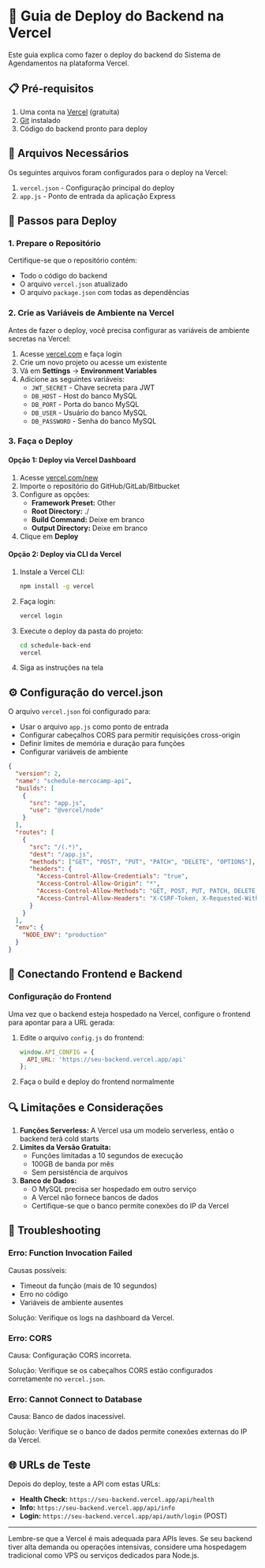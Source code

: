 # 🚀 Guia de Deploy do Backend na Vercel

Este guia explica como fazer o deploy do backend do Sistema de Agendamentos na plataforma Vercel.

## 📋 Pré-requisitos

1. Uma conta na [Vercel](https://vercel.com) (gratuita)
2. [Git](https://git-scm.com/) instalado
3. Código do backend pronto para deploy

## 🔧 Arquivos Necessários

Os seguintes arquivos foram configurados para o deploy na Vercel:

1. `vercel.json` - Configuração principal do deploy
2. `app.js` - Ponto de entrada da aplicação Express

## 🚀 Passos para Deploy

### 1. Prepare o Repositório

Certifique-se que o repositório contém:
- Todo o código do backend
- O arquivo `vercel.json` atualizado
- O arquivo `package.json` com todas as dependências

### 2. Crie as Variáveis de Ambiente na Vercel

Antes de fazer o deploy, você precisa configurar as variáveis de ambiente secretas na Vercel:

1. Acesse [vercel.com](https://vercel.com) e faça login
2. Crie um novo projeto ou acesse um existente
3. Vá em **Settings** → **Environment Variables**
4. Adicione as seguintes variáveis:
   - `JWT_SECRET` - Chave secreta para JWT
   - `DB_HOST` - Host do banco MySQL
   - `DB_PORT` - Porta do banco MySQL
   - `DB_USER` - Usuário do banco MySQL
   - `DB_PASSWORD` - Senha do banco MySQL

### 3. Faça o Deploy

#### Opção 1: Deploy via Vercel Dashboard

1. Acesse [vercel.com/new](https://vercel.com/new)
2. Importe o repositório do GitHub/GitLab/Bitbucket
3. Configure as opções:
   - **Framework Preset:** Other
   - **Root Directory:** ./
   - **Build Command:** Deixe em branco
   - **Output Directory:** Deixe em branco
4. Clique em **Deploy**

#### Opção 2: Deploy via CLI da Vercel

1. Instale a Vercel CLI:
   ```bash
   npm install -g vercel
   ```

2. Faça login:
   ```bash
   vercel login
   ```

3. Execute o deploy da pasta do projeto:
   ```bash
   cd schedule-back-end
   vercel
   ```

4. Siga as instruções na tela

## ⚙️ Configuração do vercel.json

O arquivo `vercel.json` foi configurado para:

- Usar o arquivo `app.js` como ponto de entrada
- Configurar cabeçalhos CORS para permitir requisições cross-origin
- Definir limites de memória e duração para funções
- Configurar variáveis de ambiente

```json
{
  "version": 2,
  "name": "schedule-mercocamp-api",
  "builds": [
    {
      "src": "app.js",
      "use": "@vercel/node"
    }
  ],
  "routes": [
    {
      "src": "/(.*)",
      "dest": "/app.js",
      "methods": ["GET", "POST", "PUT", "PATCH", "DELETE", "OPTIONS"],
      "headers": {
        "Access-Control-Allow-Credentials": "true",
        "Access-Control-Allow-Origin": "*",
        "Access-Control-Allow-Methods": "GET, POST, PUT, PATCH, DELETE, OPTIONS",
        "Access-Control-Allow-Headers": "X-CSRF-Token, X-Requested-With, Accept, Accept-Version, Content-Length, Content-MD5, Content-Type, Date, X-Api-Version, Authorization, Origin, Cache-Control, Pragma, X-Large-Header"
      }
    }
  ],
  "env": {
    "NODE_ENV": "production"
  }
}
```

## 🔗 Conectando Frontend e Backend

### Configuração do Frontend

Uma vez que o backend esteja hospedado na Vercel, configure o frontend para apontar para a URL gerada:

1. Edite o arquivo `config.js` do frontend:
   ```javascript
   window.API_CONFIG = {
     API_URL: 'https://seu-backend.vercel.app/api'
   };
   ```

2. Faça o build e deploy do frontend normalmente

## 🔍 Limitações e Considerações

1. **Funções Serverless:** A Vercel usa um modelo serverless, então o backend terá cold starts
2. **Limites da Versão Gratuita:**
   - Funções limitadas a 10 segundos de execução
   - 100GB de banda por mês
   - Sem persistência de arquivos
3. **Banco de Dados:**
   - O MySQL precisa ser hospedado em outro serviço
   - A Vercel não fornece bancos de dados
   - Certifique-se que o banco permite conexões do IP da Vercel

## 📝 Troubleshooting

### Erro: Function Invocation Failed

Causas possíveis:
- Timeout da função (mais de 10 segundos)
- Erro no código
- Variáveis de ambiente ausentes

Solução: Verifique os logs na dashboard da Vercel.

### Erro: CORS

Causa: Configuração CORS incorreta.

Solução: Verifique se os cabeçalhos CORS estão configurados corretamente no `vercel.json`.

### Erro: Cannot Connect to Database

Causa: Banco de dados inacessível.

Solução: Verifique se o banco de dados permite conexões externas do IP da Vercel.

## 🌐 URLs de Teste

Depois do deploy, teste a API com estas URLs:

- **Health Check:** `https://seu-backend.vercel.app/api/health`
- **Info:** `https://seu-backend.vercel.app/api/info`
- **Login:** `https://seu-backend.vercel.app/api/auth/login` (POST)

---

Lembre-se que a Vercel é mais adequada para APIs leves. Se seu backend tiver alta demanda ou operações intensivas, considere uma hospedagem tradicional como VPS ou serviços dedicados para Node.js.
